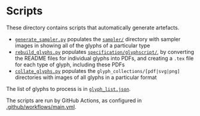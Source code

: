 # Scripts

These directory contains scripts that automatically generate artefacts.

* [`generate_sampler.py`](./generate_sampler.py) populates the [`sampler/`](../sampler) directory with sampler images in showing all of the glyphs of a particular type
* [`rebuild_glyphs.py`](./rebuild_glyphs.py) populates [`specification/glyphscript/`](../specification/glyphscript), by converting the README files for individual glyphs into PDFs, and creating a `.tex` file for each type of glyph, including these PDFs
* [`collate_glyphs.py`](./generate_sampler.py) populates the `glyph_collections/[pdf|svg|png]` directories with images of all glyphs in a particular format

The list of glyphs to process is in [`glyph_list.json`](./glyph_list.json). 

The scripts are run by GitHub Actions, as configured in [.github/workflows/main.yml](../.github/workflows/main.yml).
